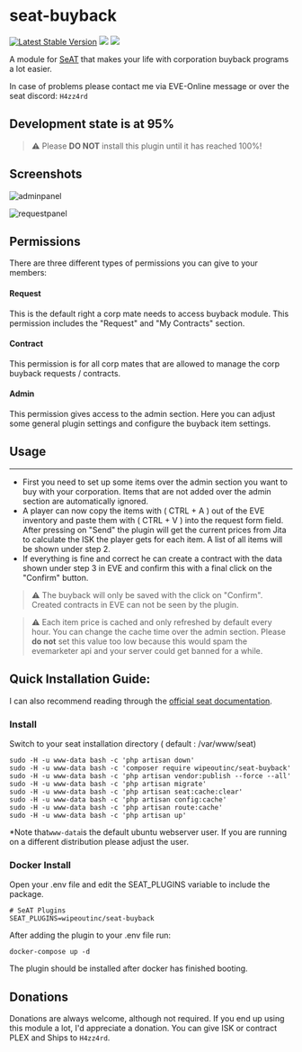 # seat-buyback
[![Latest Stable Version](http://img.shields.io/packagist/v/wipeoutinc/seat-buyback.svg?style=flat-square)]()
![](https://img.shields.io/badge/SeAT-4.0.x-blueviolet?style=flat-square)
![](https://img.shields.io/github/license/WipeOut-Inc/seat-buyback?style=flat-square)

A module for [SeAT](https://github.com/eveseat/seat) that makes your life with corporation buyback programs a lot easier.

In case of problems please contact me via EVE-Online message or over the seat discord: `H4zz4rd`

## Development state is at 95%
> :warning: Please **DO NOT** install this plugin until it has reached 100%!
## Screenshots
![adminpanel](https://i.imgur.com/3u1bkLv.png)

![requestpanel](https://i.imgur.com/j1PhdrF.png)


## Permissions
There are three different types of permissions you can give to your members:

#### Request
This is the default right a corp mate needs to access buyback module. This permission includes the "Request" and "My Contracts" section.
#### Contract
This permission is for all corp mates that are allowed to manage the corp buyback requests / contracts. 
#### Admin
This permission gives access to the admin section. Here you can adjust some general plugin settings and configure the buyback item settings.

## Usage
___
* First you need to set up some items over the admin section you want to buy with your corporation. Items that are not added over the admin section are automatically ignored.
* A player can now copy the items with ( CTRL + A ) out of the EVE inventory and paste them with ( CTRL + V ) into the request form field. After pressing on "Send" the plugin will get the current prices from Jita to calculate the ISK the player gets for each item. A list of all items will be shown under step 2.
* If everything is fine and correct he can create a contract with the data shown under step 3 in EVE and confirm this with a final click on the "Confirm" button.
> :warning: The buyback will only be saved with the click on "Confirm". Created contracts in EVE can not be seen by the plugin.

> :warning: Each item price is cached and only refreshed by default every hour. You can change the cache time over the admin section. Please **do not** set this value too low because this would spam the evemarketer api and your server could get banned for a while. 

## Quick Installation Guide:
I can also recommend reading through the [official seat documentation](https://eveseat.github.io/docs/community_packages/).
### Install
Switch to your seat installation directory ( default : /var/www/seat)

```shell
sudo -H -u www-data bash -c 'php artisan down'
sudo -H -u www-data bash -c 'composer require wipeoutinc/seat-buyback'
sudo -H -u www-data bash -c 'php artisan vendor:publish --force --all'
sudo -H -u www-data bash -c 'php artisan migrate'
sudo -H -u www-data bash -c 'php artisan seat:cache:clear'
sudo -H -u www-data bash -c 'php artisan config:cache'
sudo -H -u www-data bash -c 'php artisan route:cache'
sudo -H -u www-data bash -c 'php artisan up'
```
*Note that`www-data`is the default ubuntu webserver user. If you are running on a different distribution please adjust the user.
### Docker Install
Open your .env file and edit the SEAT_PLUGINS variable to include the package.
```
# SeAT Plugins
SEAT_PLUGINS=wipeoutinc/seat-buyback
```
After adding the plugin to your .env file run:
```
docker-compose up -d
```
The plugin should be installed after docker has finished booting.
## Donations
Donations are always welcome, although not required. If you end up using this module a lot, I'd appreciate a donation.
You can give ISK or contract PLEX and Ships to `H4zz4rd`.



